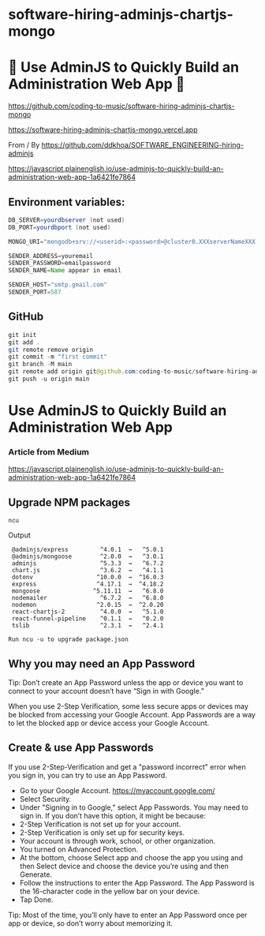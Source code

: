 # software-hiring-adminjs-chartjs-mongo

# 🚀 Use AdminJS to Quickly Build an Administration Web App 🚀

https://github.com/coding-to-music/software-hiring-adminjs-chartjs-mongo

https://software-hiring-adminjs-chartjs-mongo.vercel.app

From / By https://github.com/ddkhoa/SOFTWARE_ENGINEERING-hiring-adminjs

https://javascript.plainenglish.io/use-adminjs-to-quickly-build-an-administration-web-app-1a6421fe7864

## Environment variables:

```java
DB_SERVER=yourdbserver (not used)
DB_PORT=yourdbport (not used)

MONGO_URI="mongodb+srv://<userid>:<password>@cluster0.XXXserverNameXXX.mongodb.net/software-hiring-adminjs-chartjs-mongo?retryWrites=true&w=majority"

SENDER_ADDRESS=youremail
SENDER_PASSWORD=emailpassword
SENDER_NAME=Name appear in email

SENDER_HOST="smtp.gmail.com"
SENDER_PORT=587
```

## GitHub

```java
git init
git add .
git remote remove origin
git commit -m "first commit"
git branch -M main
git remote add origin git@github.com:coding-to-music/software-hiring-adminjs-chartjs-mongo.git
git push -u origin main
```

# Use AdminJS to Quickly Build an Administration Web App

### Article from Medium

https://javascript.plainenglish.io/use-adminjs-to-quickly-build-an-administration-web-app-1a6421fe7864

## Upgrade NPM packages

```
ncu
```

Output

```
 @adminjs/express         ^4.0.1  →   ^5.0.1
 @adminjs/mongoose        ^2.0.0  →   ^3.0.1
 adminjs                  ^5.3.3  →   ^6.7.2
 chart.js                 ^3.6.2  →   ^4.1.1
 dotenv                  ^10.0.0  →  ^16.0.3
 express                 ^4.17.1  →  ^4.18.2
 mongoose               ^5.11.11  →   ^6.8.0
 nodemailer               ^6.7.2  →   ^6.8.0
 nodemon                 ^2.0.15  →  ^2.0.20
 react-chartjs-2          ^4.0.0  →   ^5.1.0
 react-funnel-pipeline    ^0.1.1  →   ^0.2.0
 tslib                    ^2.3.1  →   ^2.4.1

Run ncu -u to upgrade package.json
```

## Why you may need an App Password

Tip: Don’t create an App Password unless the app or device you want to connect to your account doesn’t have “Sign in with Google.”

When you use 2-Step Verification, some less secure apps or devices may be blocked from accessing your Google Account. App Passwords are a way to let the blocked app or device access your Google Account.

## Create & use App Passwords

If you use 2-Step-Verification and get a "password incorrect" error when you sign in, you can try to use an App Password.

- Go to your Google Account. https://myaccount.google.com/
- Select Security.
- Under "Signing in to Google," select App Passwords. You may need to sign in. If you don’t have this option, it might be because:
- 2-Step Verification is not set up for your account.
- 2-Step Verification is only set up for security keys.
- Your account is through work, school, or other organization.
- You turned on Advanced Protection.
- At the bottom, choose Select app and choose the app you using and then Select device and choose the device you’re using and then Generate.
- Follow the instructions to enter the App Password. The App Password is the 16-character code in the yellow bar on your device.
- Tap Done.

Tip: Most of the time, you’ll only have to enter an App Password once per app or device, so don’t worry about memorizing it.
